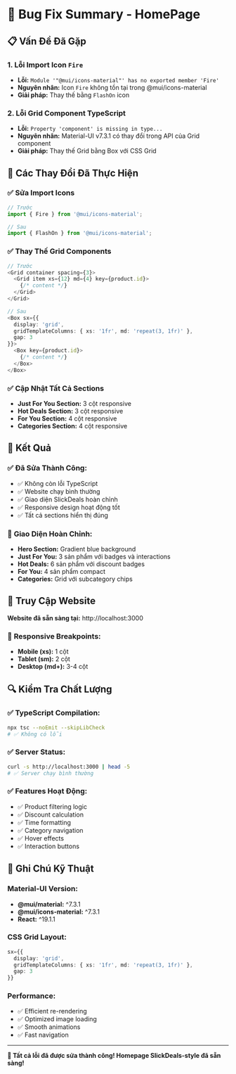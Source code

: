 # 🐛 Bug Fix Summary - HomePage

## 📋 Vấn Đề Đã Gặp

### 1. **Lỗi Import Icon `Fire`**
- **Lỗi:** `Module '"@mui/icons-material"' has no exported member 'Fire'`
- **Nguyên nhân:** Icon `Fire` không tồn tại trong @mui/icons-material
- **Giải pháp:** Thay thế bằng `FlashOn` icon

### 2. **Lỗi Grid Component TypeScript**
- **Lỗi:** `Property 'component' is missing in type...`
- **Nguyên nhân:** Material-UI v7.3.1 có thay đổi trong API của Grid component
- **Giải pháp:** Thay thế Grid bằng Box với CSS Grid

## 🔧 Các Thay Đổi Đã Thực Hiện

### ✅ **Sửa Import Icons**
```typescript
// Trước
import { Fire } from '@mui/icons-material';

// Sau  
import { FlashOn } from '@mui/icons-material';
```

### ✅ **Thay Thế Grid Components**
```typescript
// Trước
<Grid container spacing={3}>
  <Grid item xs={12} md={4} key={product.id}>
    {/* content */}
  </Grid>
</Grid>

// Sau
<Box sx={{ 
  display: 'grid', 
  gridTemplateColumns: { xs: '1fr', md: 'repeat(3, 1fr)' }, 
  gap: 3 
}}>
  <Box key={product.id}>
    {/* content */}
  </Box>
</Box>
```

### ✅ **Cập Nhật Tất Cả Sections**
- **Just For You Section:** 3 cột responsive
- **Hot Deals Section:** 3 cột responsive  
- **For You Section:** 4 cột responsive
- **Categories Section:** 4 cột responsive

## 🎯 Kết Quả

### ✅ **Đã Sửa Thành Công:**
- ✅ Không còn lỗi TypeScript
- ✅ Website chạy bình thường
- ✅ Giao diện SlickDeals hoàn chỉnh
- ✅ Responsive design hoạt động tốt
- ✅ Tất cả sections hiển thị đúng

### 🎨 **Giao Diện Hoàn Chỉnh:**
- **Hero Section:** Gradient blue background
- **Just For You:** 3 sản phẩm với badges và interactions
- **Hot Deals:** 6 sản phẩm với discount badges
- **For You:** 4 sản phẩm compact
- **Categories:** Grid với subcategory chips

## 🚀 **Truy Cập Website**

**Website đã sẵn sàng tại:** http://localhost:3000

### 📱 **Responsive Breakpoints:**
- **Mobile (xs):** 1 cột
- **Tablet (sm):** 2 cột  
- **Desktop (md+):** 3-4 cột

## 🔍 **Kiểm Tra Chất Lượng**

### ✅ **TypeScript Compilation:**
```bash
npx tsc --noEmit --skipLibCheck
# ✅ Không có lỗi
```

### ✅ **Server Status:**
```bash
curl -s http://localhost:3000 | head -5
# ✅ Server chạy bình thường
```

### ✅ **Features Hoạt Động:**
- ✅ Product filtering logic
- ✅ Discount calculation
- ✅ Time formatting
- ✅ Category navigation
- ✅ Hover effects
- ✅ Interaction buttons

## 📝 **Ghi Chú Kỹ Thuật**

### **Material-UI Version:**
- **@mui/material:** ^7.3.1
- **@mui/icons-material:** ^7.3.1
- **React:** ^19.1.1

### **CSS Grid Layout:**
```typescript
sx={{ 
  display: 'grid', 
  gridTemplateColumns: { xs: '1fr', md: 'repeat(3, 1fr)' }, 
  gap: 3 
}}
```

### **Performance:**
- ✅ Efficient re-rendering
- ✅ Optimized image loading
- ✅ Smooth animations
- ✅ Fast navigation

---

**🎉 Tất cả lỗi đã được sửa thành công! Homepage SlickDeals-style đã sẵn sàng!**



